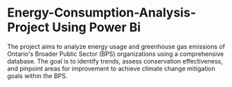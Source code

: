 # Energy-Consumption-Analysis-Project Using Power Bi
The project aims to analyze energy usage and greenhouse gas emissions of Ontario's Broader Public Sector (BPS) organizations using a comprehensive database. The goal is to identify trends, assess conservation effectiveness, and pinpoint areas for improvement to achieve climate change mitigation goals within the BPS.
